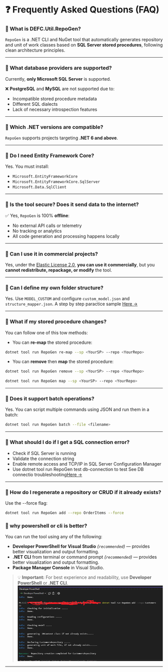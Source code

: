 
# ❓ Frequently Asked Questions (FAQ)

### 🔹 What is DEFC.Util.RepoGen?
`RepoGen` is a .NET CLI and NuGet tool that automatically generates repository and unit of work classes based on **SQL Server stored procedures**, following clean architecture principles.

---

### 🔹 What database providers are supported?
Currently, **only Microsoft SQL Server** is supported.

❌ **PostgreSQL** and **MySQL** are not supported due to:
- Incompatible stored procedure metadata
- Different SQL dialects
- Lack of necessary introspection features

---

### 🔹 Which .NET versions are compatible?
`RepoGen` supports projects targeting **.NET 6 and above**.

---

### 🔹 Do I need Entity Framework Core?
Yes. You must install:
- `Microsoft.EntityFrameworkCore`
- `Microsoft.EntityFrameworkCore.SqlServer`
- `Microsoft.Data.SqlClient`

---

### 🔹 Is the tool secure? Does it send data to the internet?
✅ Yes, `RepoGen` is 100% **offline**:
- No external API calls or telemetry
- No tracking or analytics
- All code generation and processing happens locally

---

### 🔹 Can I use it in commercial projects?
Yes, under the [Elastic License 2.0](https://www.elastic.co/licensing/elastic-license), **you can use it commercially**, but you **cannot redistribute, repackage, or modify** the tool.

---

### 🔹 Can I define my own folder structure?
Yes. Use `MODEL_CUSTOM` and configure `custom_model.json` and `structure_mapper.json`.
A step by step paractice sample [Here →](https://github.com/AminaElsheikh/DEFC.Util.RepoGen-SampleStore/blob/main/Custom-Model-README.md)

---

### 🔹 What if my stored procedure changes?
You can follow one of this tow methods:
- You can **re-map** the stored procedure:
```bash
dotnet tool run RepoGen re-map --sp <YourSP> --repo <YourRepo>
```
- You can **remove** then **map** the stored procedure:

```bash
dotnet tool run RepoGen remove --sp <YourSP> --repo <YourRepo>
```

```bash
dotnet tool run RepoGen map --sp <YourSP> --repo <YourRepo>
```

---

### 🔹 Does it support batch operations?
Yes. You can script multiple commands using JSON and run them in a batch:
```bash
dotnet tool run RepoGen batch --file <filename>
```
---

### 🔹 What should I do if I get a SQL connection error?
- Check if SQL Server is running
- Validate the connection string
- Enable remote access and TCP/IP in SQL Server Configuration Manager
- Use dotnet tool run RepoGen test db-connection to test
See DB connectio troubleshooting[Here →](https://github.com/AminaElsheikh/DEFC.Util.RepoGen/blob/main/README.md#-troubleshooting--error-handling)
---

### 🔹 How do I regenerate a repository or CRUD if it already exists?
Use the --force flag:
```bash
dotnet tool run RepoGen add --repo OrderItems --force
```

### 🔹 why powershell or cli is better?
You can run the tool using any of the following:

- **Developer PowerShell for Visual Studio** *(`recommended`)* — provides better visualization and output formatting.
- **.NET CLI** from terminal or command prompt *(`recommended`)* — provides better visualization and output formatting.
- **Package Manager Console** in Visual Studio.

> 💡 **Important:** For best experience and readability, use **Developer PowerShell** or **.NET CLI**.
![PS](https://github.com/AminaElsheikh/DEFC.Util.RepoGen/blob/main/Img/PS.png)

---

